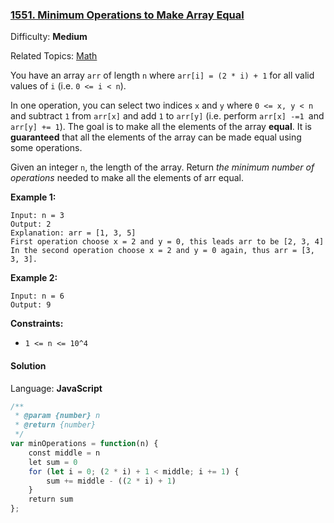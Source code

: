 ### [1551\. Minimum Operations to Make Array Equal](https://leetcode.com/problems/minimum-operations-to-make-array-equal/)

Difficulty: **Medium**  

Related Topics: [Math](https://leetcode.com/tag/math/)


You have an array `arr` of length `n` where `arr[i] = (2 * i) + 1` for all valid values of `i` (i.e. `0 <= i < n`).

In one operation, you can select two indices `x` and `y` where `0 <= x, y < n` and subtract `1` from `arr[x]` and add `1` to `arr[y]` (i.e. perform `arr[x] -=1 `and `arr[y] += 1`). The goal is to make all the elements of the array **equal**. It is **guaranteed** that all the elements of the array can be made equal using some operations.

Given an integer `n`, the length of the array. Return _the minimum number of operations_ needed to make all the elements of arr equal.

**Example 1:**

```
Input: n = 3
Output: 2
Explanation: arr = [1, 3, 5]
First operation choose x = 2 and y = 0, this leads arr to be [2, 3, 4]
In the second operation choose x = 2 and y = 0 again, thus arr = [3, 3, 3].
```

**Example 2:**

```
Input: n = 6
Output: 9
```

**Constraints:**

*   `1 <= n <= 10^4`


#### Solution

Language: **JavaScript**

```javascript
/**
 * @param {number} n
 * @return {number}
 */
var minOperations = function(n) {
    const middle = n
    let sum = 0
    for (let i = 0; (2 * i) + 1 < middle; i += 1) {
        sum += middle - ((2 * i) + 1)
    }
    return sum
};
```